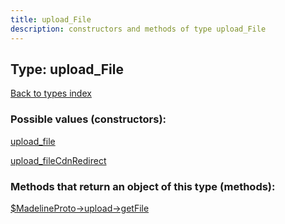 ```yaml
---
title: upload_File
description: constructors and methods of type upload_File
---
```

## Type: upload\_File  
[Back to types index](index.md)



### Possible values (constructors):

[upload\_file](../constructors/upload_file.md)  

[upload\_fileCdnRedirect](../constructors/upload_fileCdnRedirect.md)  



### Methods that return an object of this type (methods):

[$MadelineProto->upload->getFile](../methods/upload_getFile.md)  



